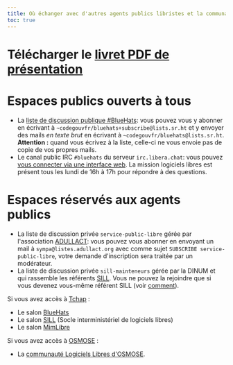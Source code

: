 ```yaml
---
title: Où échanger avec d'autres agents publics libristes et la communauté BlueHats ?
toc: true
---
```


# Télécharger le [livret PDF de présentation](docs/pole-logiciels-libres-produits-bluehats.pdf)
# Espaces publics ouverts à tous

- La [liste de discussion publique #BlueHats](https://lists.sr.ht/~codegouvfr/bluehats): vous pouvez vous y abonner en écrivant à `~codegouvfr/bluehats+subscribe@lists.sr.ht` et y envoyer des mails *en texte brut* en écrivant à `~codegouvfr/bluehats@lists.sr.ht`.  **Attention :** quand vous écrivez à la liste, celle-ci ne vous envoie pas de copie de vos propres mails.
- Le canal public IRC `#bluehats` du serveur `irc.libera.chat`: vous pouvez [vous connecter via une interface web](https://web.libera.chat/#bluehats).  La mission logiciels libres est présent tous les lundi de 16h à 17h pour répondre à des questions.

# Espaces réservés aux agents publics

- La liste de discussion privée `service-public-libre` gérée par l'association [ADULLACT](https://adullact.org/): vous pouvez vous abonner en envoyant un mail à `sympa@listes.adullact.org` avec comme sujet `SUBSCRIBE service-public-libre`, votre demande d'inscription sera traitée par un modérateur.
- La liste de discussion privée `sill-mainteneurs` gérée par la DINUM et qui rassemble les référents [SILL](https://sill.code.gouv.fr).  Vous ne pouvez la rejoindre que si vous devenez vous-même référent SILL (voir [comment](https://man.sr.ht/~codegouvfr/logiciels-libres/sill.md)).

Si vous avez accès à [Tchap](https://tchap.gouv.fr) :

- Le salon [BlueHats](https://www.tchap.gouv.fr/#/room/#BlueHats21LW8XE:agent.dinum.tchap.gouv.fr)
- Le salon [SILL](https://www.tchap.gouv.fr/#/room/#SILLutRYrgV:agent.dinum.tchap.gouv.fr) (Socle interministériel de logiciels libres)
- Le salon [MimLibre](https://www.tchap.gouv.fr/#/room/#MimixQlxMNQc:agent.interieur.tchap.gouv.fr)

Si vous avez accès à [OSMOSE](https://osmose.numerique.gouv.fr) :

- La [communauté Logiciels Libres d'OSMOSE](https://osmose.numerique.gouv.fr/jcms/c_2013888/fr/communaute-opensource-logiciel-libre-de-l-etat-bluehats?jsp=plugins%2FCollaborativeSpacePlugin%2Fjsp%2Fmembers.jsp&memberView=signups&start=0&pageSize=5&pagerAll=true&reverse=false&portletId=a_19102&portletDomId=c_2013903_0_a_19102_0).
